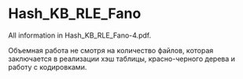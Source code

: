 # Hash_KB_RLE_Fano

All information in Hash_KB_RLE_Fano-4.pdf.

Объемная работа не смотря на количество файлов, которая заключается в реализации хэш таблицы, красно-черного дерева и работу с кодировками.
